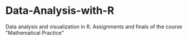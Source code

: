 # Data-Analysis-with-R
Data analysis and visualization in R. Assignments and finals of the course "Mathematical Practice"

